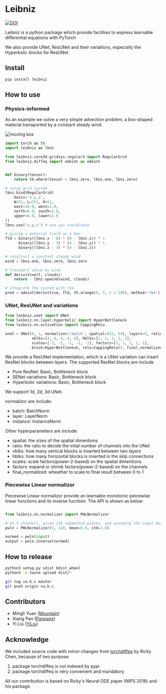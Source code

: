 # Leibniz

[![DOI](https://zenodo.org/badge/208940378.svg)](https://zenodo.org/badge/latestdoi/208940378)

Leibniz is a python package which provide facilities to express learnable differential equations with PyTorch

We also provide UNet, ResUNet and their variations, especially the Hyperbolic blocks for ResUNet.

Install
--------

```bash
pip install leibniz
```


How to use
-----------

### Physics-informed

As an example we solve a very simple advection problem, a box-shaped material transported by a constant steady wind.

![moving box](https://raw.githubusercontent.com/caiyunapp/leibniz/master/advection_3d.gif)


```python
import torch as th
import leibniz as lbnz

from leibniz.core3d.gridsys.regular3 import RegularGrid
from leibniz.diffeq import odeint as odeint


def binary(tensor):
    return th.where(tensor > lbnz.zero, lbnz.one, lbnz.zero)

# setup grid system
lbnz.bind(RegularGrid(
    basis='x,y,z',
    W=51, L=151, H=51,
    east=16.0, west=1.0,
    north=6.0, south=1.0,
    upper=6.0, lower=1.0
))
lbnz.use('x,y,z') # use xyz coordinate

# giving a material field as a box 
fld = binary((lbnz.x - 8) * (9 - lbnz.x)) * \
      binary((lbnz.y - 3) * (4 - lbnz.y)) * \
      binary((lbnz.z - 3) * (4 - lbnz.z))

# construct a constant steady wind
wind = lbnz.one, lbnz.zero, lbnz.zero

# transport value by wind
def derivitive(t, clouds):
    return - lbnz.upwind(wind, clouds)

# integrate the system with rk4
pred = odeint(derivitive, fld, th.arange(0, 7, 1 / 100), method='rk4')
```

### UNet, ResUNet and variations

```python
from leibniz.unet import UNet
from leibniz.nn.layer.hyperbolic import HyperBottleneck
from leibniz.nn.activation import CappingRelu

unet = UNet(6, 1, normalizor='batch', spatial=(32, 64), layers=5, ratio=-1,
            vblks=[4, 4, 4, 4, 4], hblks=[1, 1, 1, 1, 1],
            scales=[-1, -1, -1, -1, -1], factors=[1, 1, 1, 1, 1],
            block=HyperBottleneck, relu=CappingRelu(), final_normalized=False)
```

We provide a ResUNet implementation, which is a UNet variation can insert ResNet blocks between layers.
The supported ResNet blocks are include
* Pure ResNet: Basic, Bottleneck block
* SENet variations: Basic, Bottleneck block
* Hyperbolic variations: Basic, Bottleneck block

We support 1d, 2d, 3d UNet.

normalizor are include:
* batch: BatchNorm
* layer: LayerNorm
* instance: InstanceNorm

Other hyperparameters are include:
* spatial: the sizes of the spatial dimentions
* ratio: the ratio to decide the intial number of channels into the UNet
* vblks: how many vertical blocks is inserted between two layers
* hblks: how many horizontal blocks is inserted in the skip connections
* scales: scale factors(power-2-based) on the spatial dimentions
* factors: expand or shrink factors(power-2-based) on the channels
* final_normalized: wheather to scale to final result between 0 to 1

### Piecewise Linear normalizor

Piecewise Linear normalizor provide an learnable monotonic peicewise linear functions and its inverse fucntion.
The API is shown as below

```python

from leibniz.nn.normalizor import PWLNormalizor

# on 3 channels, given 128 segmented pieces, and assuming the input data have a zero mean and 1.0 std
pwln = PWLNormalizor(3, 128, mean=0.0, std=1.0)

normed = pwln(input)
output = pwln.inverse(normed)
```

How to release
---------------

```bash
python3 setup.py sdist bdist_wheel
python3 -m twine upload dist/*

git tag va.b.c master
git push origin va.b.c
```

Contributors
------------

* Mingli Yuan ([Mountain](https://github.com/mountain))
* Xiang Pan ([Panpanx](https://github.com/Panpanx))
* Yi Liu ([YiLiu](https://github.com/YiLiu-Lly))

Acknowledge
-----------

We included source code with minor changes from [torchdiffeq](https://github.com/rtqichen/torchdiffeq) by Ricky Chen,
because of two purpose:
1. package torchdiffeq is not indexed by pypi
2. package torchdiffeq is very convenient and mandatory

All our contribution is based on Ricky's Neural ODE paper (NIPS 2018) and his package.

 
